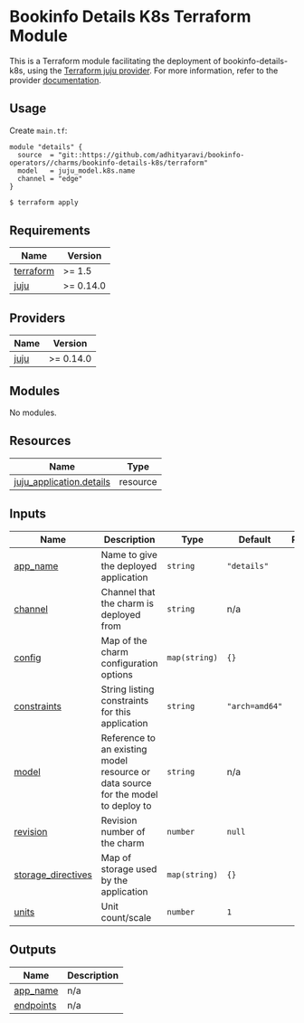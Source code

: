 # Bookinfo Details K8s Terraform Module

This is a Terraform module facilitating the deployment of bookinfo-details-k8s, using the [Terraform juju provider](https://github.com/juju/terraform-provider-juju/). For more information, refer to the provider [documentation](https://registry.terraform.io/providers/juju/juju/latest/docs).

## Usage

Create `main.tf`:

```hcl
module "details" {
  source  = "git::https://github.com/adhityaravi/bookinfo-operators//charms/bookinfo-details-k8s/terraform"
  model   = juju_model.k8s.name
  channel = "edge"
}
```

```sh
$ terraform apply
```

## Requirements

| Name | Version |
|------|---------|
| <a name="requirement_terraform"></a> [terraform](#requirement\_terraform) | >= 1.5 |
| <a name="requirement_juju"></a> [juju](#requirement\_juju) | >= 0.14.0 |

## Providers

| Name | Version |
|------|---------|
| <a name="provider_juju"></a> [juju](#provider\_juju) | >= 0.14.0 |

## Modules

No modules.

## Resources

| Name | Type |
|------|------|
| [juju_application.details](https://registry.terraform.io/providers/juju/juju/latest/docs/resources/application) | resource |

## Inputs

| Name | Description | Type | Default | Required |
|------|-------------|------|---------|:--------:|
| <a name="input_app_name"></a> [app\_name](#input\_app\_name) | Name to give the deployed application | `string` | `"details"` | no |
| <a name="input_channel"></a> [channel](#input\_channel) | Channel that the charm is deployed from | `string` | n/a | yes |
| <a name="input_config"></a> [config](#input\_config) | Map of the charm configuration options | `map(string)` | `{}` | no |
| <a name="input_constraints"></a> [constraints](#input\_constraints) | String listing constraints for this application | `string` | `"arch=amd64"` | no |
| <a name="input_model"></a> [model](#input\_model) | Reference to an existing model resource or data source for the model to deploy to | `string` | n/a | yes |
| <a name="input_revision"></a> [revision](#input\_revision) | Revision number of the charm | `number` | `null` | no |
| <a name="input_storage_directives"></a> [storage\_directives](#input\_storage\_directives) | Map of storage used by the application | `map(string)` | `{}` | no |
| <a name="input_units"></a> [units](#input\_units) | Unit count/scale | `number` | `1` | no |

## Outputs

| Name | Description |
|------|-------------|
| <a name="output_app_name"></a> [app\_name](#output\_app\_name) | n/a |
| <a name="output_endpoints"></a> [endpoints](#output\_endpoints) | n/a |
